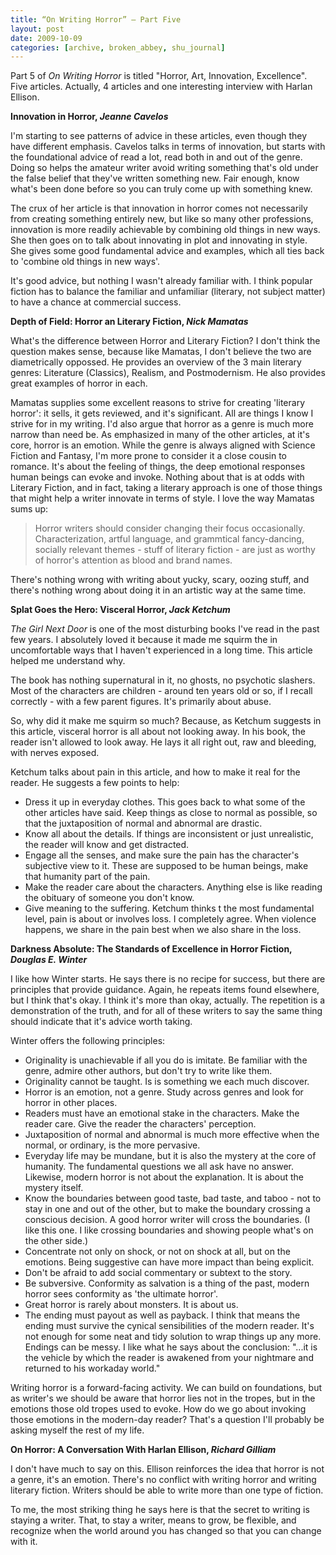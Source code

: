 ```yaml
---
title: “On Writing Horror” – Part Five
layout: post
date: 2009-10-09
categories: [archive, broken_abbey, shu_journal]
---
```


Part 5 of _On Writing Horror_ is titled "Horror, Art, Innovation, Excellence".
Five articles. Actually, 4 articles and one interesting interview with Harlan
Ellison.

**Innovation in Horror, _Jeanne Cavelos_**

I'm starting to see patterns of advice in these articles, even though they have
different emphasis. Cavelos talks in terms of innovation, but starts with the
foundational advice of read a lot, read both in and out of the genre. Doing so
helps the amateur writer avoid writing something that's old under the false
belief that they've written something new. Fair enough, know what's been done
before so you can truly come up with something knew.

The crux of her article is that innovation in horror comes not necessarily from
creating something entirely new, but like so many other professions, innovation
is more readily achievable by combining old things in new ways. She then goes on
to talk about innovating in plot and innovating in style. She gives some good
fundamental advice and examples, which all ties back to 'combine old things in
new ways'.

It's good advice, but nothing I wasn't already familiar with. I think popular
fiction has to balance the familiar and unfamiliar (literary, not subject
matter) to have a chance at commercial success.

**Depth of Field: Horror an Literary Fiction, _Nick Mamatas_**

What's the difference between Horror and Literary Fiction? I don't think the
question makes sense, because like Mamatas, I don't believe the two are
diametrically oppossed. He provides an overview of the 3 main literary genres:
Literature (Classics), Realism, and Postmodernism. He also provides great
examples of horror in each.

Mamatas supplies some excellent reasons to strive for creating 'literary
horror': it sells, it gets reviewed, and it's significant. All are things I know
I strive for in my writing. I'd also argue that horror as a genre is much more
narrow than need be. As emphasized in many of the other articles, at it's core,
horror is an emotion. While the genre is always aligned with Science Fiction and
Fantasy, I'm more prone to consider it a close cousin to romance. It's about the
feeling of things, the deep emotional responses human beings can evoke and
invoke. Nothing about that is at odds with Literary Fiction, and in fact, taking
a literary approach is one of those things that might help a writer innovate in
terms of style. I love the way Mamatas sums up:

> Horror writers should consider changing their focus occasionally.
> Characterization, artful language, and grammtical fancy-dancing, socially
> relevant themes - stuff of literary fiction - are just as worthy of horror's
> attention as blood and brand names.

There's nothing wrong with writing about yucky, scary, oozing stuff, and there's
nothing wrong about doing it in an artistic way at the same time.

**Splat Goes the Hero: Visceral Horror, _Jack Ketchum_**

_The Girl Next Door_ is one of the most disturbing books I've read in the past
few years. I absolutely loved it because it made me squirm the in uncomfortable
ways that I haven't experienced in a long time. This article helped me
understand why.

The book has nothing supernatural in it, no ghosts, no psychotic slashers. Most
of the characters are children - around ten years old or so, if I recall
correctly - with a few parent figures. It's primarily about abuse.

So, why did it make me squirm so much? Because, as Ketchum suggests in this
article, visceral horror is all about not looking away. In his book, the reader
isn't allowed to look away. He lays it all right out, raw and bleeding, with
nerves exposed.

Ketchum talks about pain in this article, and how to make it real for the
reader. He suggests a few points to help:

- Dress it up in everyday clothes. This goes back to what some of the other
  articles have said. Keep things as close to normal as possible, so that the
  juxtaposition of normal and abnormal are drastic.
- Know all about the details. If things are inconsistent or just unrealistic,
  the reader will know and get distracted.
- Engage all the senses, and make sure the pain has the character's subjective
  view to it. These are supposed to be human beings, make that humanity part of
  the pain.
- Make the reader care about the characters. Anything else is like reading the
  obituary of someone you don't know.
- Give meaning to the suffering. Ketchum thinks t the most fundamental level,
  pain is about or involves loss. I completely agree. When violence happens, we
  share in the pain best when we also share in the loss.

**Darkness Absolute: The Standards of Excellence in Horror Fiction, _Douglas E.
Winter_**

I like how Winter starts. He says there is no recipe for success, but there are
principles that provide guidance. Again, he repeats items found elsewhere, but I
think that's okay. I think it's more than okay, actually. The repetition is a
demonstration of the truth, and for all of these writers to say the same thing
should indicate that it's advice worth taking.

Winter offers the following principles:

- Originality is unachievable if all you do is imitate. Be familiar with the
  genre, admire other authors, but don't try to write like them.
- Originality cannot be taught. Is is something we each much discover.
- Horror is an emotion, not a genre. Study across genres and look for horror in
  other places.
- Readers must have an emotional stake in the characters. Make the reader care.
  Give the reader the characters' perception.
- Juxtaposition of normal and abnormal is much more effective when the normal,
  or ordinary, is the more pervasive.
- Everyday life may be mundane, but it is also the mystery at the core of
  humanity. The fundamental questions we all ask have no answer. Likewise,
  modern horror is not about the explanation. It is about the mystery itself.
- Know the boundaries between good taste, bad taste, and taboo - not to stay in
  one and out of the other, but to make the boundary crossing a conscious
  decision. A good horror writer will cross the boundaries. (I like this one. I
  like crossing boundaries and showing people what's on the other side.)
- Concentrate not only on shock, or not on shock at all, but on the emotions.
  Being suggestive can have more impact than being explicit.
- Don't be afraid to add social commentary or subtext to the story.
- Be subversive. Conformity as salvation is a thing of the past, modern horror
  sees conformity as 'the ultimate horror'.
- Great horror is rarely about monsters. It is about us.
- The ending must payout as well as payback. I think that means the ending must
  survive the cynical sensibilities of the modern reader. It's not enough for
  some neat and tidy solution to wrap things up any more. Endings can be messy.
  I like what he says about the conclusion: "...it is the vehicle by which the
  reader is awakened from your nightmare and returned to his workaday world."

Writing horror is a forward-facing activity. We can build on foundations, but as
writer's we should be aware that horror lies not in the tropes, but in the
emotions those old tropes used to evoke. How do we go about invoking those
emotions in the modern-day reader? That's a question I'll probably be asking
myself the rest of my life.

**On Horror: A Conversation With Harlan Ellison, _Richard Gilliam_**

I don't have much to say on this. Ellison reinforces the idea that horror is not
a genre, it's an emotion. There's no conflict with writing horror and writing
literary fiction. Writers should be able to write more than one type of fiction.

To me, the most striking thing he says here is that the secret to writing is
staying a writer. That, to stay a writer, means to grow, be flexible, and
recognize when the world around you has changed so that you can change with it.
